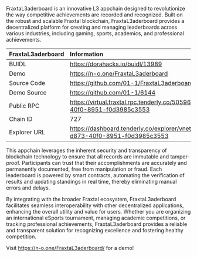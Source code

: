 FraxtaL3aderboard is an innovative L3 appchain designed to revolutionize the way competitive achievements are recorded and recognized. Built on the robust and scalable Fraxtal blockchain, FraxtaL3aderboard provides a decentralized platform for creating and managing leaderboards across various industries, including gaming, sports, academics, and professional achievements.

| FraxtaL3aderboard | Information | 
| :------ | :------ | 
| BUIDL | https://dorahacks.io/buidl/13989 |
| Demo | https://n-o.one/FraxtaL3aderboard |
| Source Code | https://github.com/01-1/FraxtaL3aderboard |
| Demo Source | https://github.com/01-1/6144 |
| Public RPC | https://virtual.fraxtal.rpc.tenderly.co/505969de-d873-40f0-8951-f0d3985c3553 | 
| Chain ID | 727 | 
| Explorer URL | https://dashboard.tenderly.co/explorer/vnet/505969de-d873-40f0-8951-f0d3985c3553 | 

This appchain leverages the inherent security and transparency of blockchain technology to ensure that all records are immutable and tamper-proof. Participants can trust that their accomplishments are accurately and permanently documented, free from manipulation or fraud. Each leaderboard is powered by smart contracts, automating the verification of results and updating standings in real time, thereby eliminating manual errors and delays.

By integrating with the broader Fraxtal ecosystem, FraxtaL3aderboard facilitates seamless interoperability with other decentralized applications, enhancing the overall utility and value for users. Whether you are organizing an international eSports tournament, managing academic competitions, or tracking professional achievements, FraxtaL3aderboard provides a reliable and transparent solution for recognizing excellence and fostering healthy competition.

Visit https://n-o.one/FraxtaL3aderboard/ for a demo!
